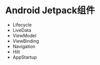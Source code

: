 # Android Jetpack组件

- Lifecycle
- LiveData
- ViewModel
- ViewBinding
- Navigation
- Hilt
- AppStartup